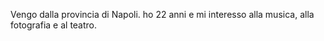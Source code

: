 
Vengo dalla provincia di Napoli. ho 22 anni e mi interesso alla musica, alla fotografia e al teatro.

<!---
v4lmtrl/v4lmtrl is a ✨ special ✨ repository because its `README.md` (this file) appears on your GitHub profile.
You can click the Preview link to take a look at your changes.
--->
